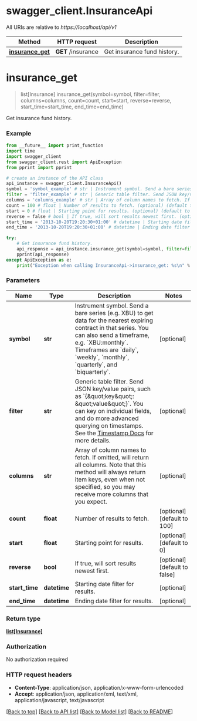# swagger_client.InsuranceApi

All URIs are relative to *https://localhost/api/v1*

Method | HTTP request | Description
------------- | ------------- | -------------
[**insurance_get**](InsuranceApi.md#insurance_get) | **GET** /insurance | Get insurance fund history.


# **insurance_get**
> list[Insurance] insurance_get(symbol=symbol, filter=filter, columns=columns, count=count, start=start, reverse=reverse, start_time=start_time, end_time=end_time)

Get insurance fund history.

### Example 
```python
from __future__ import print_function
import time
import swagger_client
from swagger_client.rest import ApiException
from pprint import pprint

# create an instance of the API class
api_instance = swagger_client.InsuranceApi()
symbol = 'symbol_example' # str | Instrument symbol. Send a bare series (e.g. XBU) to get data for the nearest expiring contract in that series.  You can also send a timeframe, e.g. `XBU:monthly`. Timeframes are `daily`, `weekly`, `monthly`, `quarterly`, and `biquarterly`. (optional)
filter = 'filter_example' # str | Generic table filter. Send JSON key/value pairs, such as `{\"key\": \"value\"}`. You can key on individual fields, and do more advanced querying on timestamps. See the [Timestamp Docs](https://www.bitmex.com/app/restAPI#timestamp-filters) for more details. (optional)
columns = 'columns_example' # str | Array of column names to fetch. If omitted, will return all columns.  Note that this method will always return item keys, even when not specified, so you may receive more columns that you expect. (optional)
count = 100 # float | Number of results to fetch. (optional) (default to 100)
start = 0 # float | Starting point for results. (optional) (default to 0)
reverse = false # bool | If true, will sort results newest first. (optional) (default to false)
start_time = '2013-10-20T19:20:30+01:00' # datetime | Starting date filter for results. (optional)
end_time = '2013-10-20T19:20:30+01:00' # datetime | Ending date filter for results. (optional)

try: 
    # Get insurance fund history.
    api_response = api_instance.insurance_get(symbol=symbol, filter=filter, columns=columns, count=count, start=start, reverse=reverse, start_time=start_time, end_time=end_time)
    pprint(api_response)
except ApiException as e:
    print("Exception when calling InsuranceApi->insurance_get: %s\n" % e)
```

### Parameters

Name | Type | Description  | Notes
------------- | ------------- | ------------- | -------------
 **symbol** | **str**| Instrument symbol. Send a bare series (e.g. XBU) to get data for the nearest expiring contract in that series.  You can also send a timeframe, e.g. &#x60;XBU:monthly&#x60;. Timeframes are &#x60;daily&#x60;, &#x60;weekly&#x60;, &#x60;monthly&#x60;, &#x60;quarterly&#x60;, and &#x60;biquarterly&#x60;. | [optional] 
 **filter** | **str**| Generic table filter. Send JSON key/value pairs, such as &#x60;{\&quot;key\&quot;: \&quot;value\&quot;}&#x60;. You can key on individual fields, and do more advanced querying on timestamps. See the [Timestamp Docs](https://www.bitmex.com/app/restAPI#timestamp-filters) for more details. | [optional] 
 **columns** | **str**| Array of column names to fetch. If omitted, will return all columns.  Note that this method will always return item keys, even when not specified, so you may receive more columns that you expect. | [optional] 
 **count** | **float**| Number of results to fetch. | [optional] [default to 100]
 **start** | **float**| Starting point for results. | [optional] [default to 0]
 **reverse** | **bool**| If true, will sort results newest first. | [optional] [default to false]
 **start_time** | **datetime**| Starting date filter for results. | [optional] 
 **end_time** | **datetime**| Ending date filter for results. | [optional] 

### Return type

[**list[Insurance]**](Insurance.md)

### Authorization

No authorization required

### HTTP request headers

 - **Content-Type**: application/json, application/x-www-form-urlencoded
 - **Accept**: application/json, application/xml, text/xml, application/javascript, text/javascript

[[Back to top]](#) [[Back to API list]](../README.md#documentation-for-api-endpoints) [[Back to Model list]](../README.md#documentation-for-models) [[Back to README]](../README.md)

